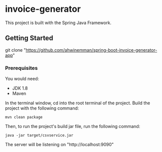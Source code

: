 # invoice-generator
This project is built with the Spring Java Framework.

## Getting Started
git clone "https://github.com/ahwinemman/spring-boot-invoice-generator-app"

### Prerequisites
You would need:
* JDK 1.8
* Maven

In the terminal window, cd into the root terminal of the project.
Build the project with the following command:
```shell script
mvn clean package
```
Then, to run the project's build jar file, run the following command:
```shell script
java -jar target/csvservice.jar
```

The server will be listening on "http://localhost:9090"
